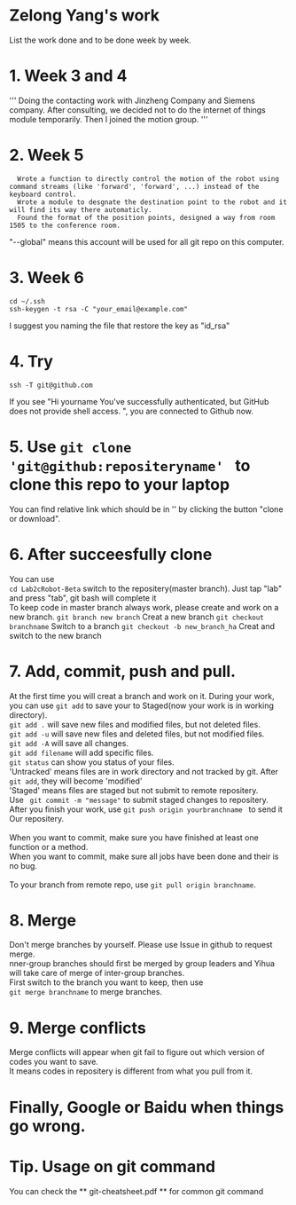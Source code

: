 # Zelong Yang's work
List the work done and to be done week by week.
   # 1. Week 3 and 4</br>
   '''
     Doing the contacting work with Jinzheng Company and Siemens company. After consulting, we decided not to do the internet of things module temporarily. Then I joined the motion group.
   '''
   # 2. Week 5</br>
   ```
     Wrote a function to directly control the motion of the robot using command streams (like 'forward', 'forward', ...) instead of the keyboard control.
     Wrote a module to desgnate the destination point to the robot and it will find its way there automaticly.
     Found the format of the position points, designed a way from room 1505 to the conference room.
   ```
   "--global" means this account will be used for all git repo on this computer. </br>
   # 3. Week 6</br>
   ```
   cd ~/.ssh
   ssh-keygen -t rsa -C "your_email@example.com"
   ```
   I suggest you naming the file that restore the key as "id_rsa"</br>  
   # 4. Try</br>
   ```
   ssh -T git@github.com
   ```
   If you see "Hi yourname You've successfully authenticated, but GitHub does not provide shell access. ",
   you are connected to Github now.</br>
   # 5. Use ```git clone 'git@github:repositeryname' ``` to clone this repo to your laptop</br>
   You can find relative link which should be in '' by clicking the button "clone or download". </br>
   # 6. After succeesfully clone
   You can use  
   ```cd Lab2cRobot-Beta``` switch to the repositery(master branch). Just tap "lab" and press "tab", git bash will complete it</br>
   To keep code in master branch always work, please create and work on a new branch.
   ```git branch new branch``` Creat a new branch
   ```git checkout branchname``` Switch to a branch
   ```git checkout -b new_branch_ha``` Creat and switch to the new branch
   # 7. Add, commit, push and pull. 
   At the first time you will creat a branch and work on it. 
   During your work, you can use ```git add``` to save your to Staged(now your work is in working directory).</br>
   ```git add .``` will save new files and modified files, but not deleted files.</br>
   ```git add -u``` will save new files and deleted files, but not modified files.</br>
   ```git add -A``` will save all changes.</br>
   ```git add filename``` will add specific files.</br> 
   ```git status``` can show you status of your files.</br>
   'Untracked' means files are in work directory and not tracked by git. After ```git add```, they will become 'modified'</br>
   'Staged' means files are staged but not submit to remote repositery.</br>
   Use ``` git commit -m "message"``` to submit staged changes to repositery.</br>
   After you finish your work, use ```git push origin yourbranchname ``` to send it Our repositery.</br>  
   When you want to commit, make sure you have finished at least one function or a method.</br>
   When you want to commit, make sure all jobs have been done and their is no bug.</br>
   </br>
   To your branch from remote repo, use ```git pull origin branchname```. 
   # 8. Merge 
   Don't merge branches by yourself. Please use Issue in github to request merge. </br>
   nner-group branches should first be merged by group leaders and Yihua will take care of merge of inter-group branches.</br>
   First switch to the branch you want to keep, then use</br>
   ```git merge branchname``` to merge branches.
   # 9. Merge conflicts
   Merge conflicts will appear when git fail to figure out which version of codes you want to save.</br>
   It means codes in repositery is different from what you pull from it.
   
   # Finally, Google or Baidu when things go wrong.

   # Tip. Usage on git command
   You can check the ** git-cheatsheet.pdf ** for common git command
